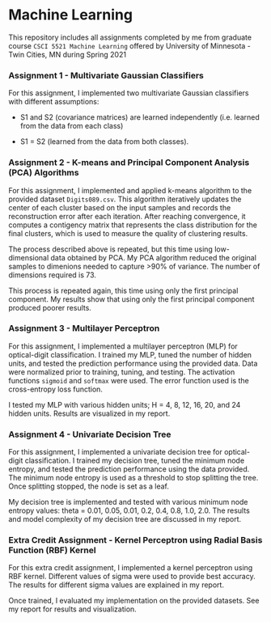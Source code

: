 # Machine Learning

This repository includes all assignments completed by me from graduate course `CSCI 5521 Machine Learning` offered by University of Minnesota - Twin Cities, MN during Spring 2021

### Assignment 1 - Multivariate Gaussian Classifiers
For this assignment, I implemented two multivariate Gaussian classifiers with different assumptions:

- S1 and S2 (covariance matrices) are learned independently (i.e. learned from the data from each class)

- S1 = S2 (learned from the data from both classes).

### Assignment 2 - K-means and Principal Component Analysis (PCA) Algorithms
For this assignment, I implemented and applied k-means algorithm to the provided dataset `Digits089.csv`. This algorithm iteratively updates the center of each cluster based on the input samples and records the reconstruction error after each iteration. After reaching convergence, it computes a contigency matrix that represents the class distribution for the final clusters, which is used to measure the quality of clustering results.

The process described above is repeated, but this time using low-dimensional data obtained by PCA. My PCA algorithm reduced the original samples to dimenions needed to capture >90% of variance. The number of dimensions required is 73. 

This process is repeated again, this time using only the first principal component. My results show that using only the first principal component produced poorer results.
  
### Assignment 3 - Multilayer Perceptron
For this assignment, I implemented a multilayer perceptron (MLP) for optical-digit classification. I trained my MLP, tuned the number of hidden units, and tested the prediction performance using the provided data. Data were normalized prior to training, tuning, and testing. The activation functions `sigmoid` and `softmax` were used. The error function used is the cross-entropy loss function. 

I tested my MLP with various hidden units; H = 4, 8, 12, 16, 20, and 24 hidden units. Results are visualized in my report.

### Assignment 4 - Univariate Decision Tree
For this assignment, I implemented a univariate decision tree for optical-digit classification. I trained my decision tree, tuned the minimum node entropy, and tested the prediction performance using the data provided. The minimum node entropy is used as a threshold to stop splitting the tree. Once splitting stopped, the node is set as a leaf.

My decision tree is implemented and tested with various minimum node entropy values: theta = 0.01, 0.05, 0.01, 0.2, 0.4, 0.8, 1.0, 2.0. The results and model complexity of my decision tree are discussed in my report.

### Extra Credit Assignment - Kernel Perceptron using Radial Basis Function (RBF) Kernel
For this extra credit assignment, I implemented a kernel perceptron using RBF kernel. Different values of sigma were used to provide best accuracy. The results for different sigma values are explained in my report. 

Once trained, I evaluated my implementation on the provided datasets. See my report for results and visualization.
